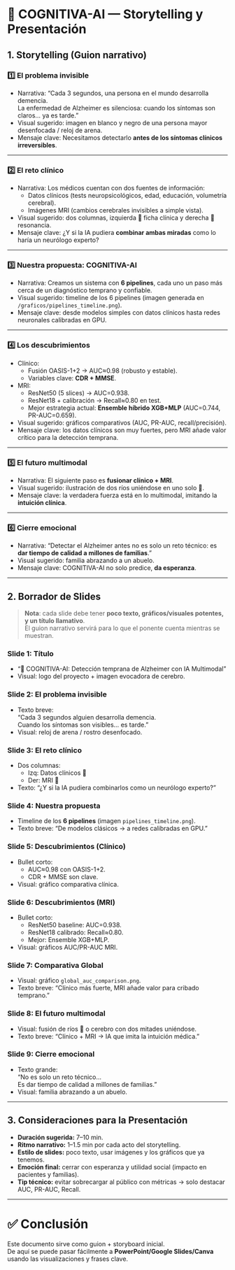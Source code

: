 # 🧠 COGNITIVA-AI — Storytelling y Presentación

## 1. Storytelling (Guion narrativo)

### 1️⃣ El problema invisible
- Narrativa: “Cada 3 segundos, una persona en el mundo desarrolla demencia.  
La enfermedad de Alzheimer es silenciosa: cuando los síntomas son claros… ya es tarde.”
- Visual sugerido: imagen en blanco y negro de una persona mayor desenfocada / reloj de arena.
- Mensaje clave: Necesitamos detectarlo **antes de los síntomas clínicos irreversibles**.

---

### 2️⃣ El reto clínico
- Narrativa: Los médicos cuentan con dos fuentes de información:  
  - Datos clínicos (tests neuropsicológicos, edad, educación, volumetría cerebral).  
  - Imágenes MRI (cambios cerebrales invisibles a simple vista).  
- Visual sugerido: dos columnas, izquierda 🧾 ficha clínica y derecha 🧠 resonancia.  
- Mensaje clave: ¿Y si la IA pudiera **combinar ambas miradas** como lo haría un neurólogo experto?

---

### 3️⃣ Nuestra propuesta: COGNITIVA-AI
- Narrativa: Creamos un sistema con **6 pipelines**, cada uno un paso más cerca de un diagnóstico temprano y confiable.
- Visual sugerido: timeline de los 6 pipelines (imagen generada en `/graficos/pipelines_timeline.png`).
- Mensaje clave: desde modelos simples con datos clínicos hasta redes neuronales calibradas en GPU.

---

### 4️⃣ Los descubrimientos
- Clínico:
  - Fusión OASIS-1+2 → AUC≈0.98 (robusto y estable).
  - Variables clave: **CDR + MMSE**.
- MRI:
  - ResNet50 (5 slices) → AUC=0.938.
  - ResNet18 + calibración → Recall≈0.80 en test.
  - Mejor estrategia actual: **Ensemble híbrido XGB+MLP** (AUC=0.744, PR-AUC=0.659).
- Visual sugerido: gráficos comparativos (AUC, PR-AUC, recall/precisión).
- Mensaje clave: los datos clínicos son muy fuertes, pero MRI añade valor crítico para la detección temprana.

---

### 5️⃣ El futuro multimodal
- Narrativa: El siguiente paso es **fusionar clínico + MRI**.  
- Visual sugerido: ilustración de dos ríos uniéndose en uno solo 🌊.  
- Mensaje clave: la verdadera fuerza está en lo multimodal, imitando la **intuición clínica**.

---

### 6️⃣ Cierre emocional
- Narrativa: “Detectar el Alzheimer antes no es solo un reto técnico: es **dar tiempo de calidad a millones de familias**.”
- Visual sugerido: familia abrazando a un abuelo.
- Mensaje clave: COGNITIVA-AI no solo predice, **da esperanza**.

---

## 2. Borrador de Slides

> **Nota**: cada slide debe tener **poco texto, gráficos/visuales potentes, y un título llamativo**.  
> El guion narrativo servirá para lo que el ponente cuenta mientras se muestran.

### Slide 1: Título
- “🧠 COGNITIVA-AI: Detección temprana de Alzheimer con IA Multimodal”
- Visual: logo del proyecto + imagen evocadora de cerebro.

### Slide 2: El problema invisible
- Texto breve:  
  “Cada 3 segundos alguien desarrolla demencia.  
   Cuando los síntomas son visibles… es tarde.”
- Visual: reloj de arena / rostro desenfocado.

### Slide 3: El reto clínico
- Dos columnas:  
  - Izq: Datos clínicos 🧾  
  - Der: MRI 🧠  
- Texto: “¿Y si la IA pudiera combinarlos como un neurólogo experto?”

### Slide 4: Nuestra propuesta
- Timeline de los **6 pipelines** (imagen `pipelines_timeline.png`).
- Texto breve: “De modelos clásicos → a redes calibradas en GPU.”

### Slide 5: Descubrimientos (Clínico)
- Bullet corto:  
  - AUC≈0.98 con OASIS-1+2.  
  - CDR + MMSE son clave.  
- Visual: gráfico comparativa clínica.

### Slide 6: Descubrimientos (MRI)
- Bullet corto:  
  - ResNet50 baseline: AUC=0.938.  
  - ResNet18 calibrado: Recall≈0.80.  
  - Mejor: Ensemble XGB+MLP.  
- Visual: gráficos AUC/PR-AUC MRI.

### Slide 7: Comparativa Global
- Visual: gráfico `global_auc_comparison.png`.
- Texto breve: “Clínico más fuerte, MRI añade valor para cribado temprano.”

### Slide 8: El futuro multimodal
- Visual: fusión de ríos 🌊 o cerebro con dos mitades uniéndose.  
- Texto breve: “Clínico + MRI → IA que imita la intuición médica.”

### Slide 9: Cierre emocional
- Texto grande:  
  “No es solo un reto técnico…  
   Es dar tiempo de calidad a millones de familias.”  
- Visual: familia abrazando a un abuelo.

---

## 3. Consideraciones para la Presentación

- **Duración sugerida:** 7–10 min.  
- **Ritmo narrativo:** 1–1.5 min por cada acto del storytelling.  
- **Estilo de slides:** poco texto, usar imágenes y los gráficos que ya tenemos.  
- **Emoción final:** cerrar con esperanza y utilidad social (impacto en pacientes y familias).  
- **Tip técnico:** evitar sobrecargar al público con métricas → solo destacar AUC, PR-AUC, Recall.  

---

# ✅ Conclusión
Este documento sirve como guion + storyboard inicial.  
De aquí se puede pasar fácilmente a **PowerPoint/Google Slides/Canva** usando las visualizaciones y frases clave.
